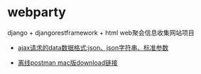 # webparty
django + djangorestframework + html  web聚会信息收集网站项目

* [ajax请求的data数据格式:json、json字符串、标准参数](https://blog.csdn.net/qq_38180363/article/details/82177712)

* [离线postman mac版download链接](https://blog.csdn.net/daicaho/article/details/81141379)
